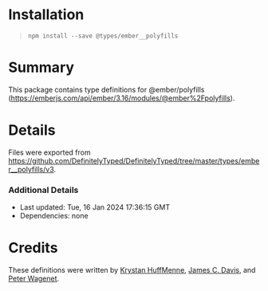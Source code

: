 # Installation
> `npm install --save @types/ember__polyfills`

# Summary
This package contains type definitions for @ember/polyfills (https://emberjs.com/api/ember/3.16/modules/@ember%2Fpolyfills).

# Details
Files were exported from https://github.com/DefinitelyTyped/DefinitelyTyped/tree/master/types/ember__polyfills/v3.

### Additional Details
 * Last updated: Tue, 16 Jan 2024 17:36:15 GMT
 * Dependencies: none

# Credits
These definitions were written by [Krystan HuffMenne](https://github.com/gitKrystan), [James C. Davis](https://github.com/jamescdavis), and [Peter Wagenet](https://github.com/wagenet).

